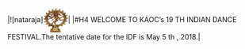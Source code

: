 
|![nataraja]<img src="img/nataraja.jpg" width="50" height="50" align="center">|
|#H4 WELCOME TO KAOC’s 19 TH INDIAN DANCE FESTIVAL.The tentative date for the IDF is May 5 th , 2018.|


